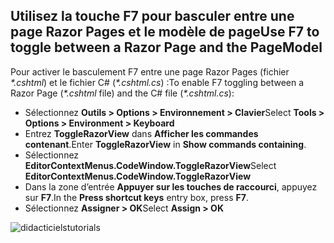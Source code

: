 <a name="f7"></a>
## <a name="use-f7-to-toggle-between-a-razor-page-and-the-pagemodel"></a><span data-ttu-id="30d1a-101">Utilisez la touche F7 pour basculer entre une page Razor Pages et le modèle de page</span><span class="sxs-lookup"><span data-stu-id="30d1a-101">Use F7 to toggle between a Razor Page and the PageModel</span></span>

<span data-ttu-id="30d1a-102">Pour activer le basculement F7 entre une page Razor Pages (fichier *\*.cshtml*) et le fichier C# (*\*.cshtml.cs*) :</span><span class="sxs-lookup"><span data-stu-id="30d1a-102">To enable F7 toggling between a Razor Page (*\*.cshtml* file) and the C# file (*\*.cshtml.cs*):</span></span>

* <span data-ttu-id="30d1a-103">Sélectionnez **Outils > Options > Environnement > Clavier**</span><span class="sxs-lookup"><span data-stu-id="30d1a-103">Select **Tools > Options > Environment > Keyboard**</span></span>
* <span data-ttu-id="30d1a-104">Entrez **ToggleRazorView** dans **Afficher les commandes contenant**.</span><span class="sxs-lookup"><span data-stu-id="30d1a-104">Enter **ToggleRazorView** in **Show commands containing**.</span></span>
* <span data-ttu-id="30d1a-105">Sélectionnez **EditorContextMenus.CodeWindow.ToggleRazorView**</span><span class="sxs-lookup"><span data-stu-id="30d1a-105">Select **EditorContextMenus.CodeWindow.ToggleRazorView**</span></span>
* <span data-ttu-id="30d1a-106">Dans la zone d’entrée **Appuyer sur les touches de raccourci**, appuyez sur **F7**.</span><span class="sxs-lookup"><span data-stu-id="30d1a-106">In the **Press shortcut keys** entry box, press **F7**.</span></span>
* <span data-ttu-id="30d1a-107">Sélectionnez **Assigner > OK**</span><span class="sxs-lookup"><span data-stu-id="30d1a-107">Select **Assign > OK**</span></span>

![<span data-ttu-id="30d1a-108">didacticiels</span><span class="sxs-lookup"><span data-stu-id="30d1a-108">tutorials</span></span> ](~/tutorials/razor-pages/razor-pages-start/_static/F7.png)
<!-- 
![preceding instructions](~/includes/RP/_static/F7.png)

![_static/F7.pngs](_static/F7.png)
-->
